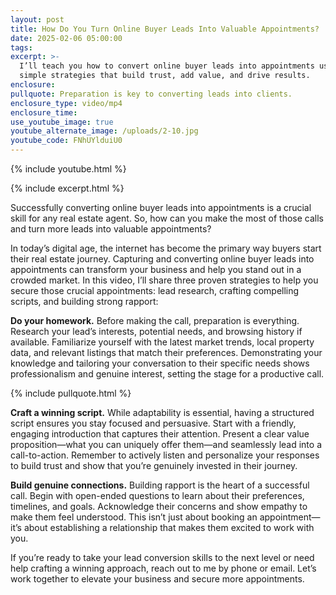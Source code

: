 ```yaml
---
layout: post
title: How Do You Turn Online Buyer Leads Into Valuable Appointments?
date: 2025-02-06 05:00:00
tags:
excerpt: >-
  I’ll teach you how to convert online buyer leads into appointments using
  simple strategies that build trust, add value, and drive results.
enclosure:
pullquote: Preparation is key to converting leads into clients.
enclosure_type: video/mp4
enclosure_time:
use_youtube_image: true
youtube_alternate_image: /uploads/2-10.jpg
youtube_code: FNhUYlduiU0
---
```

{% include youtube.html %}

{% include excerpt.html %}

Successfully converting online buyer leads into appointments is a crucial skill for any real estate agent. So, how can you make the most of those calls and turn more leads into valuable appointments?

In today’s digital age, the internet has become the primary way buyers start their real estate journey. Capturing and converting online buyer leads into appointments can transform your business and help you stand out in a crowded market. In this video, I’ll share three proven strategies to help you secure those crucial appointments: lead research, crafting compelling scripts, and building strong rapport:

**Do your homework.** Before making the call, preparation is everything. Research your lead’s interests, potential needs, and browsing history if available. Familiarize yourself with the latest market trends, local property data, and relevant listings that match their preferences. Demonstrating your knowledge and tailoring your conversation to their specific needs shows professionalism and genuine interest, setting the stage for a productive call.

{% include pullquote.html %}

**Craft a winning script.** While adaptability is essential, having a structured script ensures you stay focused and persuasive. Start with a friendly, engaging introduction that captures their attention. Present a clear value proposition—what you can uniquely offer them—and seamlessly lead into a call-to-action. Remember to actively listen and personalize your responses to build trust and show that you’re genuinely invested in their journey.

**Build genuine connections.** Building rapport is the heart of a successful call. Begin with open-ended questions to learn about their preferences, timelines, and goals. Acknowledge their concerns and show empathy to make them feel understood. This isn’t just about booking an appointment—it’s about establishing a relationship that makes them excited to work with you.

If you’re ready to take your lead conversion skills to the next level or need help crafting a winning approach, reach out to me by phone or email. Let’s work together to elevate your business and secure more appointments.